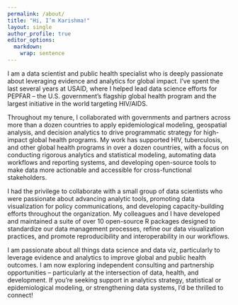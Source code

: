 ```yaml
---
permalink: /about/
title: "Hi, I’m Karishma!"
layout: single
author_profile: true
editor_options: 
  markdown: 
    wrap: sentence
---
```


I am a data scientist and public health specialist who is deeply passionate about leveraging evidence and analytics for global impact.
I’ve spent the last several years at USAID, where I helped lead data science efforts for PEPFAR – the U.S. government’s flagship global health program and the largest initiative in the world targeting HIV/AIDS.

Throughout my tenure, I collaborated with governments and partners across more than a dozen countries to apply epidemiological modeling, geospatial analysis, and decision analytics to drive programmatic strategy for high-impact global health programs.
My work has supported HIV, tuberculosis, and other global health programs in over a dozen countries, with a focus on conducting rigorous analytics and statistical modeling, automating data workflows and reporting systems, and developing open-source tools to make data more actionable and accessible for cross-functional stakeholders.

I had the privilege to collaborate with a small group of data scientists who were passionate about advancing analytic tools, promoting data visualization for policy communications, and developing capacity-building efforts throughout the organization.
My colleagues and I have developed and maintained a suite of over 10 open-source R packages designed to standardize our data management processes, refine our data visualization practices, and promote reproducibility and interoperability in our workflows.

I am passionate about all things data science and data viz, particularly to leverage evidence and analytics to improve global and public health outcomes.
I am now exploring independent consulting and partnership opportunities – particularly at the intersection of data, health, and development.
If you’re seeking support in analytics strategy, statistical or epidemiological modeling, or strengthening data systems, I’d be thrilled to connect!

